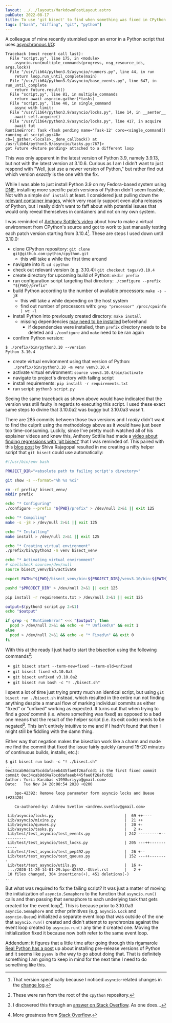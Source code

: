```yaml
---
layout: ../../layouts/MarkdownPostLayout.astro
pubDate: 2022-08-17
title: To use 'git bisect' to find when something was fixed in CPython
tags: ["bash", "diffing", "git", "python"]
---
```

A colleague of mine recently stumbled upon an error in a Python script that uses [asynchronous I/O](https://docs.python.org/3/library/asyncio.html):

```
Traceback (most recent call last):
  File "script.py", line 175, in <module>
    asyncio.run(multiple_commands(progress, nsg_resource_ids, args.lock))
  File "/usr/lib64/python3.9/asyncio/runners.py", line 44, in run
    return loop.run_until_complete(main)
  File "/usr/lib64/python3.9/asyncio/base_events.py", line 647, in run_until_complete
    return future.result()
  File "script.py", line 81, in multiple_commands
    return await asyncio.gather(*tasks)
  File "script.py", line 40, in single_command
    async with limit:
  File "/usr/lib64/python3.9/asyncio/locks.py", line 14, in __aenter__
    await self.acquire()
  File "/usr/lib64/python3.9/asyncio/locks.py", line 417, in acquire
    await fut
RuntimeError: Task <Task pending name='Task-12' coro=<single_command() running at script.py:40> 
cb=[_gather.<locals>._done_callback() at /usr/lib64/python3.9/asyncio/tasks.py:767]>
got Future <Future pending> attached to a different loop
```

This was only apparent in the latest version of Python 3.9, namely 3.9.13, but not with the latest version at 3.10.6. Curious as I am I didn't want to just respond with "Well, just use a newer version of Python," but rather find out which version _exactly_ is the one with the fix.

While I was able to just install Python 3.9 on my Fedora-based system using [DNF](https://docs.fedoraproject.org/en-US/fedora/latest/system-administrators-guide/package-management/DNF/), installing more specific patch versions of Python didn't seem feasible. Not with a simple `dnf install` at least. I considered just pulling down the [relevant container images](https://hub.docker.com/_/python/), which very readily support even alpha releases of Python, but I really didn't want to faff about with potential issues that would only reveal themselves in containers and not on my own system.

I was reminded of [Anthony Sottile's video](https://www.youtube.com/watch?v=2ETZsYF5c7s) about how to make a virtual environment from CPython's source and got to work to just manually testing each patch version starting from 3.10.4[^1]. These are steps I used down until 3.10.0:

* clone CPython repository: `git clone git@github.com:python/cpython.git`
  * this will take a while the first time around
* navigate into it: `cd cpython`
* check out relevant version (e.g. 3.10.4): `git checkout tags/v3.10.4`
* create directory for upcoming build of Python: `mkdir prefix`
* run configuration script targeting that directory: `./configure --prefix "${PWD}/prefix"`
* build Python according to the number of available processors: `make -s -j8`
  * this will take a while depending on the host system
  * find out number of processors with: `grep "processor" /proc/cpuinfo | wc -l`
* install Python into previously created directory: `make install`
  * missing dependencies [may need to be installed](https://devguide.python.org/getting-started/setup-building/#build-dependencies) beforehand
    * if dependencies were installed, then `prefix` directory needs to be deleted and `./configure` and `make` need to be ran again
* confirm Python version:

```
$ ./prefix/bin/python3.10 --version
Python 3.10.4
```

* create virtual environment using that version of Python: `./prefix/bin/python3.10 -m venv venv3.10.4`
* activate virtual environment: `source venv3.10.4/bin/activate`
* navigate to project's directory with failing script
* install requirements: `pip install -r requirements.txt`
* run script: `python3 script.py`

Seeing the same traceback as shown above would have indicated that the version was still faulty in regards to executing this script. I used these exact same steps to divine that 3.10.0a2 was buggy but 3.10.0a3 wasn't.

There are 285 commits between those two versions and I _really_ didn't want to find the culprit using the methodology above as it would have just been too time-consuming. Luckily, since I've pretty much watched all of his explainer videos and knew this, Anthony Sottile had made a [video about finding regressions with 'git bisect'](https://www.youtube.com/watch?v=C2C7FTI8nB4) that I was reminded of. This paired with this [blog post](https://interrupt.memfault.com/blog/git-bisect) by Shiva Rajagopal resulted in me creating a nifty helper script that `git bisect` could use automatically:

```bash
#!/usr/bin/env bash

PROJECT_DIR="<absolute path to failing script's directory>"

git show -s --format="%h %s %ci"

rm -rf prefix/ bisect_venv/
mkdir prefix

echo "* Configuring"
./configure --prefix "${PWD}/prefix" > /dev/null 2>&1 || exit 125

echo "* Compiling"
make -s -j8 > /dev/null 2>&1 || exit 125

echo "* Installing"
make install > /dev/null 2>&1 || exit 125

echo "* Creating virtual environment"
./prefix/bin/python3 -m venv bisect_venv

echo "* Activating virtual environment"
# shellcheck source=/dev/null
source bisect_venv/bin/activate

export PATH="${PWD}/bisect_venv/bin:${PROJECT_DIR}/venv3.10/bin:${PATH}"

pushd "$PROJECT_DIR" > /dev/null 2>&1 || exit 125

pip install -r requirements.txt > /dev/null 2>&1 || exit 125

output=$(python3 script.py 2>&1)
echo "$output"

if grep -q "RuntimeError" <<< "$output"; then
  popd > /dev/null 2>&1 && echo -e "* Unfixed\n" && exit 1
else
  popd > /dev/null 2>&1 && echo -e "* Fixed\n" && exit 0
fi
```

With this at the ready I just had to start the bisection using the following commands[^2]:

* `git bisect start --term-new=fixed --term-old=unfixed`
* `git bisect fixed v3.10.0a3`
* `git bisect unfixed v3.10.0a2`
* `git bisect run bash -c "! ./bisect.sh"`

I spent a lot of time just trying pretty much an identical script, but using `git bisect run ./bisect.sh` instead, which resulted in the entire run not finding anything despite a manual flow of marking individual commits as either "fixed" or "unfixed" working as expected. It turns out that when trying to find a _good_ commit (i.e. where something was fixed) as opposed to a bad one means that the result of the helper script (i.e. its exit code) needs to be negated[^3]. This isn't entirely intuitive to me and if I hadn't found that then I might still be fiddling with the damn thing.

Either way that negation makes the bisection work like a charm and made me find the commit that fixed the issue fairly quickly (around 15-20 minutes of continuous builds, installs, etc.):

```shell
$ git bisect run bash -c "! ./bisect.sh"
...
0ec34cab9dd4a7bcddafaeeb445fae0f26afcdd1 is the first fixed commit
commit 0ec34cab9dd4a7bcddafaeeb445fae0f26afcdd1
Author: Yurii Karabas <1998uriyyo@gmail.com>
Date:   Tue Nov 24 20:08:54 2020 +0200

    bpo-42392: Remove loop parameter form asyncio locks and Queue (#23420)
    
    Co-authored-by: Andrew Svetlov <andrew.svetlov@gmail.com>

 Lib/asyncio/locks.py                               |  69 ++----
 Lib/asyncio/mixins.py                              |  21 ++
 Lib/asyncio/queues.py                              |  20 +-
 Lib/asyncio/tasks.py                               |   2 +-
 Lib/test/test_asyncio/test_events.py               | 242 ---------+-----------
 Lib/test/test_asyncio/test_locks.py                | 205 ---++------------
 Lib/test/test_asyncio/test_pep492.py               |  26 +--
 Lib/test/test_asyncio/test_queues.py               | 152 ---++--------
 Lib/test/test_asyncio/utils.py                     |  16 +-
 .../2020-11-20-14-01-29.bpo-42392.-OUzvl.rst       |   2 +
 10 files changed, 304 insertions(+), 451 deletions(-)
...
```

But what was required to fix the failing script? It was just a matter of moving the initialization of `asyncio.Semaphore` to the function that `asyncio.run()` calls and then passing that semaphore to each underlying task that gets created for the event loop[^4]. This is because prior to 3.10.0a3 `asyncio.Semaphore` and other primitives (e.g. `asyncio.Lock` and `asyncio.Queue`) initialized a separate event loop that was outside of the one that `asyncio.run()` created and didn't attempt to synchronize against the event loop created by `asyncio.run()` any time it created one. Moving the initialization fixed it because now both refer to the same event loop.

Addendum: it figures that a little time after going through this rigamarole [Real Python has a post](https://realpython.com/python-pre-release/) up about installing pre-release versions of Python and it seems like `pyenv` is _the_ way to go about doing that. That is definitely something I am going to keep in mind for the next time I need to do something like this.

[^1]: That version specifically because I noticed `asyncio`-related changes in the [change log](https://docs.python.org/3/whatsnew/changelog.html#python-3-10-4-final).
[^2]: These were ran from the root of the `cpython` repository.
[^3]: I discovered this through an [answer on Stack Overflow](https://stackoverflow.com/a/36157747). As one does...
[^4]: More greatness from [Stack Overflow](https://stackoverflow.com/a/55918049).
